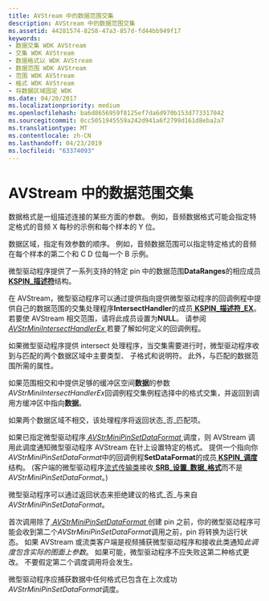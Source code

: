 ```yaml
---
title: AVStream 中的数据范围交集
description: AVStream 中的数据范围交集
ms.assetid: 44281574-8258-47a3-857d-fd44bb949f17
keywords:
- 数据交集 WDK AVStream
- 交集 WDK AVStream
- 数据格式以 WDK AVStream
- 数据范围 WDK AVStream
- 范围 WDK AVStream
- 格式 WDK AVStream
- 将数据区域固定 WDK
ms.date: 04/20/2017
ms.localizationpriority: medium
ms.openlocfilehash: ba6d8656959f8125ef7da6d970b153d773317042
ms.sourcegitcommit: 0cc5051945559a242d941a6f2799d161d8eba2a7
ms.translationtype: MT
ms.contentlocale: zh-CN
ms.lasthandoff: 04/23/2019
ms.locfileid: "63374093"
---
```

# <a name="data-range-intersections-in-avstream"></a>AVStream 中的数据范围交集





数据格式是一组描述连接的某些方面的参数。 例如，音频数据格式可能会指定特定格式的音频 X 每秒的示例和每个样本的 Y 位。

数据区域，指定有效参数的顺序。 例如，音频数据范围可以指定特定格式的音频在每个样本的第二个和 C D 位每一个 B 示例。

微型驱动程序提供了一系列支持的特定 pin 中的数据范围**DataRanges**的相应成员[ **KSPIN\_描述符**](https://msdn.microsoft.com/library/windows/hardware/ff563533)结构。

在 AVStream，微型驱动程序可以通过提供指向提供微型驱动程序的回调例程中提供自己的数据范围的交集处理程序**IntersectHandler**的成员[ **KSPIN\_描述符\_EX**](https://msdn.microsoft.com/library/windows/hardware/ff563534)。 若要使 AVStream 相交范围，请将此成员设置为**NULL**。 请参阅[ *AVStrMiniIntersectHandlerEx* ](https://msdn.microsoft.com/library/windows/hardware/ff556326)若要了解如何定义的回调例程。

如果微型驱动程序提供 intersect 处理程序，当交集需要进行时，微型驱动程序收到与匹配的两个数据区域中主要类型、 子格式和说明符。 此外，与匹配的数据范围所需的属性。

如果范围相交和中提供足够的缓冲区空间**数据**的参数*AVStrMiniIntersectHandlerEx*回调例程交集例程选择中的格式交集，并返回到调用方缓冲区中指向**数据**。

如果两个数据区域不相交，该处理程序将返回状态\_否\_匹配项。

如果已指定微型驱动程序[ *AVStrMiniPinSetDataFormat* ](https://msdn.microsoft.com/library/windows/hardware/ff556355)调度，则 AVStream 调用此调度通知微型驱动程序 AVStream 在针上设置特定的格式。 提供一个指向你*AVStrMiniPinSetDataFormat*中的回调例程**SetDataFormat**的成员[ **KSPIN\_调度**](https://msdn.microsoft.com/library/windows/hardware/ff563535)结构。 (客户端的微型驱动程序[流式传输类](https://msdn.microsoft.com/library/windows/hardware/ff568275)接收[ **SRB\_设置\_数据\_格式**](https://msdn.microsoft.com/library/windows/hardware/ff568201)而不是*AVStrMiniPinSetDataFormat*。)

微型驱动程序可以通过返回状态来拒绝建议的格式\_否\_与来自*AVStrMiniPinSetDataFormat*。

首次调用除了[ *AVStrMiniPinSetDataFormat* ](https://msdn.microsoft.com/library/windows/hardware/ff556355)创建 pin 之前，你的微型驱动程序可能会收到第二个*AVStrMiniPinSetDataFormat*调用之前，pin 将转换为运行状态。 如果 AVStream 或流类客户端是视频捕获微型驱动程序和接收此类通知*此调度包含实际的图面上参数*。 如果可能，微型驱动程序不应失败这第二种格式更改。 不要假定第二个调度调用将会发生。

微型驱动程序应捕获数据中任何格式已包含在上次成功*AVStrMiniPinSetDataFormat*调度。

 

 





